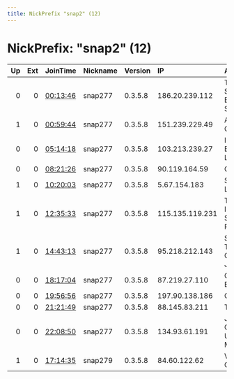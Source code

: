 ```yaml
---
title: NickPrefix "snap2" (12)
---
```


# NickPrefix: "snap2" (12)

|   Up |   Ext | JoinTime                                                                                            | Nickname   | Version   | IP              | AS                                    | CC   |   ORp |   Dirp | OS    | Contact   |   eFamMembers |
|-----:|------:|:----------------------------------------------------------------------------------------------------|:-----------|:----------|:----------------|:--------------------------------------|:-----|------:|-------:|:------|:----------|--------------:|
|    0 |     0 | [00:13:46](https://metrics.torproject.org/rs.html#details/4EC73CB0B886A963722777100CE9A5D411BF41C7) | snap277    | 0.3.5.8   | 186.20.239.112  | Telmex Servicios Empresariales S.A.   | cl   | 46003 |      0 | Linux | None      |             1 |
|    1 |     0 | [00:59:44](https://metrics.torproject.org/rs.html#details/C4520838104D301E3C0FF9E3B463DF20F7CDE8CA) | snap277    | 0.3.5.8   | 151.239.229.49  | Aria Shatel Company Ltd               | ir   | 44161 |      0 | Linux | None      |             1 |
|    0 |     0 | [05:14:18](https://metrics.torproject.org/rs.html#details/D311D93499C345BE673C008032BCA447E1B540BE) | snap277    | 0.3.5.8   | 103.213.239.27  | Inspire Broadband Limited             | bd   | 39385 |      0 | Linux | None      |             1 |
|    0 |     0 | [08:21:26](https://metrics.torproject.org/rs.html#details/4BB53947122142D69DC0D60A5B0E6AB6F58CA995) | snap277    | 0.3.5.8   | 90.119.164.59   | Orange                                | fr   | 39699 |      0 | Linux | None      |             1 |
|    1 |     0 | [10:20:03](https://metrics.torproject.org/rs.html#details/575CA910520E6CAAC4B9E4CE8DA60BB14BF90E24) | snap277    | 0.3.5.8   | 5.67.154.183    | Sky UK Limited                        | gb   | 42185 |      0 | Linux | None      |             1 |
|    1 |     0 | [12:35:33](https://metrics.torproject.org/rs.html#details/265D67B2F112C8C3021EBD21663108E5F9DC42ED) | snap277    | 0.3.5.8   | 115.135.119.231 | TM Net, Internet Service Provider     | my   | 42623 |      0 | Linux | None      |             1 |
|    1 |     0 | [14:43:13](https://metrics.torproject.org/rs.html#details/E8A1DE20000E7DB02C9A94101F3AD7BD3C2AB615) | snap277    | 0.3.5.8   | 95.218.212.143  | Saudi Telecom Company JSC             | sa   | 45469 |      0 | Linux | None      |             1 |
|    0 |     0 | [18:17:04](https://metrics.torproject.org/rs.html#details/F99F288BBACD08F283326D9EA6CC2D16B2C2D918) | snap277    | 0.3.5.8   | 87.219.27.110   | Orange Espagne SA                     | es   | 45611 |      0 | Linux | None      |             1 |
|    0 |     0 | [19:56:56](https://metrics.torproject.org/rs.html#details/A38786B4B3785DA86063A013A8D503D29059AD5C) | snap277    | 0.3.5.8   | 197.90.138.186  | OPTINET                               | za   | 42307 |      0 | Linux | None      |             1 |
|    0 |     0 | [21:21:49](https://metrics.torproject.org/rs.html#details/B62BDB19B2BE22917A4979F8EDB9A1C6E8742AE8) | snap277    | 0.3.5.8   | 88.145.83.211   | TalkTalk                              | gb   | 35775 |      0 | Linux | None      |             1 |
|    0 |     0 | [22:08:50](https://metrics.torproject.org/rs.html#details/AF1785571E69A3EFCE4AB0AE4938CA823319B339) | snap277    | 0.3.5.8   | 134.93.61.191   | Johannes Gutenberg-Universitaet Mainz | de   | 38907 |      0 | Linux | None      |             1 |
|    1 |     0 | [17:14:35](https://metrics.torproject.org/rs.html#details/C8A8AA5DB885B046246D0AD574EAAA8924D0BC1B) | snap279    | 0.3.5.8   | 84.60.122.62    | Vodafone GmbH                         | de   | 41545 |      0 | Linux | None      |             1 |
